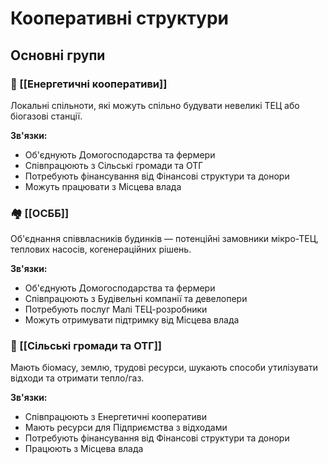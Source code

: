 # Кооперативні структури

## Основні групи

### 🤝 [[Енергетичні кооперативи]]
Локальні спільноти, які можуть спільно будувати невеликі ТЕЦ або біогазові станції.

**Зв'язки:**
- Об'єднують Домогосподарства та фермери
- Співпрацюють з Сільські громади та ОТГ
- Потребують фінансування від Фінансові структури та донори
- Можуть працювати з Місцева влада

### 🏘️ [[ОСББ]]
Об'єднання співвласників будинків — потенційні замовники мікро-ТЕЦ, теплових насосів, когенераційних рішень.

**Зв'язки:**
- Об'єднують Домогосподарства та фермери
- Співпрацюють з Будівельні компанії та девелопери
- Потребують послуг Малі ТЕЦ-розробники
- Можуть отримувати підтримку від Місцева влада

### 🌾 [[Сільські громади та ОТГ]]
Мають біомасу, землю, трудові ресурси, шукають способи утилізувати відходи та отримати тепло/газ.

**Зв'язки:**
- Співпрацюють з Енергетичні кооперативи
- Мають ресурси для Підприємства з відходами
- Потребують фінансування від Фінансові структури та донори
- Працюють з Місцева влада

